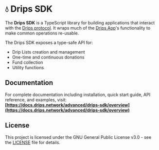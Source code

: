# 💧 Drips SDK

The **Drips SDK** is a TypeScript library for building applications that interact with the [Drips protocol](https://github.com/drips-network/contracts). It wraps much of the [Drips App](https://www.drips.network)'s functionality to make common operations re-usable.

The Drips SDK exposes a type-safe API for:
- Drip Lists creation and management
- One-time and continuous donations
- Fund collection
- Utility functions

## Documentation

For complete documentation including installation, quick start guide, API reference, and examples, visit: **[https://docs.drips.network/advanced/drips-sdk/overview](https://docs.drips.network/advanced/drips-sdk/overview)**

## License

This project is licensed under the GNU General Public License v3.0 - see the [LICENSE](LICENSE) file for details.